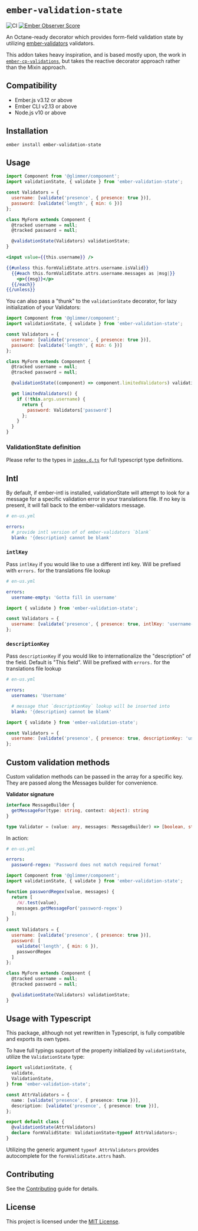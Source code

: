 # `ember-validation-state`

![CI](https://github.com/chrismllr/ember-validation-state/workflows/CI/badge.svg)
[![Ember Observer Score](https://emberobserver.com/badges/ember-validation-state.svg)](https://emberobserver.com/addons/ember-validation-state)

An Octane-ready decorator which provides form-field validation state by utilizing [ember-validators](https://github.com/offirgolan/ember-validators) validators.

This addon takes heavy inspiration, and is based mostly upon, the work in [`ember-cp-validations`](https://github.com/offirgolan/ember-cp-validations), but takes the reactive decorator approach rather than the Mixin approach.


## Compatibility

* Ember.js v3.12 or above
* Ember CLI v2.13 or above
* Node.js v10 or above


## Installation

```
ember install ember-validation-state
```


## Usage

```js
import Component from '@glimmer/component';
import validationState, { validate } from 'ember-validation-state';

const Validators = {
  username: [validate('presence', { presence: true })],
  password: [validate('length', { min: 6 })]
};

class MyForm extends Component {
  @tracked username = null;
  @tracked password = null;

  @validationState(Validators) validationState;
}
```

```hbs
<input value={{this.username}} />

{{#unless this.formValidState.attrs.username.isValid}}
  {{#each this.formValidState.attrs.username.messages as |msg|}}
    <p>{{msg}}</p>
  {{/each}}
{{/unless}}
```

You can also pass a "thunk" to the `validationState` decorator, for lazy initialization of your Validators:

```js
import Component from '@glimmer/component';
import validationState, { validate } from 'ember-validation-state';

const Validators = {
  username: [validate('presence', { presence: true })],
  password: [validate('length', { min: 6 })]
};

class MyForm extends Component {
  @tracked username = null;
  @tracked password = null;

  @validationState((component) => component.limitedValidators) validationState;

  get limitedValidators() {
    if (!this.args.username) {
      return {
        password: Validators['password']
      };
    }
  }
}
```

### ValidationState definition

Please refer to the types in [`index.d.ts`](./index.d.ts) for full typescript type definitions.


## Intl

By default, if ember-intl is installed, validationState will attempt to look for a message for a specific validation error in your translations file. If no key is present, it will fall back to the ember-validators message.

```yaml
# en-us.yml

errors:
  # provide intl version of of ember-validators `blank`
  blank: '{description} cannot be blank'
```

### `intlKey`
Pass `intlKey` if you would like to use a different intl key. Will be prefixed with `errors.` for the translations file lookup

```yaml
# en-us.yml

errors:
  username-empty: 'Gotta fill in username'
```

```js
import { validate } from 'ember-validation-state';

const Validators = {
  username: [validate('presence', { presence: true, intlKey: 'username-empty' })]
};
```

### `descriptionKey`
Pass `descriptionKey` if you would like to internationalize the "description" of the field. Default is "This field". Will be prefixed with `errors.` for the translations file lookup

```yaml
# en-us.yml

errors:
  usernames: 'Username'

  # message that `descriptionKey` lookup will be inserted into
  blank: '{description} cannot be blank'
```

```js
import { validate } from 'ember-validation-state';

const Validators = {
  username: [validate('presence', { presence: true, descriptionKey: 'usernames' })]
};
```


## Custom validation methods

Custom validation methods can be passed in the array for a specific key. They are passed along the Messages builder for convenience.

**Validator signature**
```ts
interface MessageBuilder {
  getMessageFor(type: string, context: object): string
}

type Validator = (value: any, messages: MessageBuilder) => [boolean, string];
```

In action:

```yaml
# en-us.yml

errors:
  password-regex: 'Password does not match required format'
```

```js
import Component from '@glimmer/component';
import validationState, { validate } from 'ember-validation-state';

function passwordRegex(value, messages) {
  return [
    /W/.test(value),
    messages.getMessageFor('password-regex')
  ];
}

const Validators = {
  username: [validate('presence', { presence: true })],
  password: [
    validate('length', { min: 6 }),
    passwordRegex
  ]
};

class MyForm extends Component {
  @tracked username = null;
  @tracked password = null;

  @validationState(Validators) validationState;
}
```

## Usage with Typescript

This package, although not yet rewritten in Typescript, is fully compatible and exports its own types.<br>

To have full typings support of the property initialized by `validationState`, utilize the `ValidationState` type:

```ts
import validationState, {
  validate,
  ValidationState,
} from 'ember-validation-state';

const AttrValidators = {
  name: [validate('presence', { presence: true })],
  description: [validate('presence', { presence: true })],
};

export default class {
  @validationState(AttrValidators)
  declare formValidState: ValidationState<typeof AttrValidators>;
}
```

Utilizing the generic argument `typeof AttrValidators` provides autocomplete for the `formValidState.attrs` hash.

## Contributing

See the [Contributing](CONTRIBUTING.md) guide for details.


## License

This project is licensed under the [MIT License](LICENSE.md).
